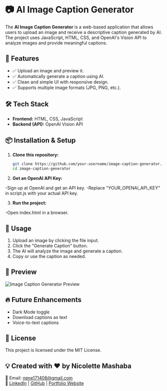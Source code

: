 # 📷 AI Image Caption Generator

The **AI Image Caption Generator** is a web-based application that allows users to upload an image and receive a descriptive caption generated by AI. The project uses JavaScript, HTML, CSS, and OpenAI's Vision API to analyze images and provide meaningful captions.

## 🚀 Features
- ✅ Upload an image and preview it.
- ✅ Automatically generate a caption using AI.
- ✅ Clean and simple UI with responsive design.
- ✅ Supports multiple image formats (JPG, PNG, etc.).

## 🛠️ Tech Stack
- **Frontend:** HTML, CSS, JavaScript
- **Backend (API):** OpenAI Vision API

## 📦 Installation & Setup
1. **Clone this repository:**
   ```bash
   git clone https://github.com/your-username/image-caption-generator.git
   cd image-caption-generator
   
2. **Get an OpenAI API Key:**

-Sign up at OpenAI and get an API key.
-Replace "YOUR_OPENAI_API_KEY" in script.js with your actual API key.

3. **Run the project:**

-Open index.html in a browser.

## 📌 Usage
1. Upload an image by clicking the file input.
2. Click the "Generate Caption" button.
3. The AI will analyze the image and generate a caption.
4. Copy or use the caption as needed.

## 🎨 Preview

![Image Caption Generator Preview](screenshot.jpeg)


## 🔥 Future Enhancements
- Dark Mode toggle
- Download captions as text
- Voice-to-text captions
  
## 📜 License
This project is licensed under the MIT License.

## 💡 Created with ❤️ by Nicolette Mashaba
📧 Email: [nene171408@gmail.com](nene171408@gmail.com)  
🔗 [LinkedIn](https://www.linkedin.com/in/nicolette-mashaba-b094a5221/) | [GitHub](https://github.com/NickiMash17) | [Portfolio Website](https://nicolettemashaba.vercel.app/) 
